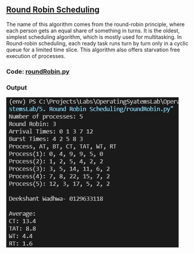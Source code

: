 ## [Round Robin Scheduling](./roundRobin.py)

The name of this algorithm comes from the round-robin principle, where each person gets an equal share of something in turns. It is the oldest, simplest scheduling algorithm, which is mostly used for multitasking. In Round-robin scheduling, each ready task runs turn by turn only in a cyclic queue for a limited time slice. This algorithm also offers starvation free execution of processes.
### Code: [roundRobin.py](./roundRobin.py)

### Output

![Output](./output.png)